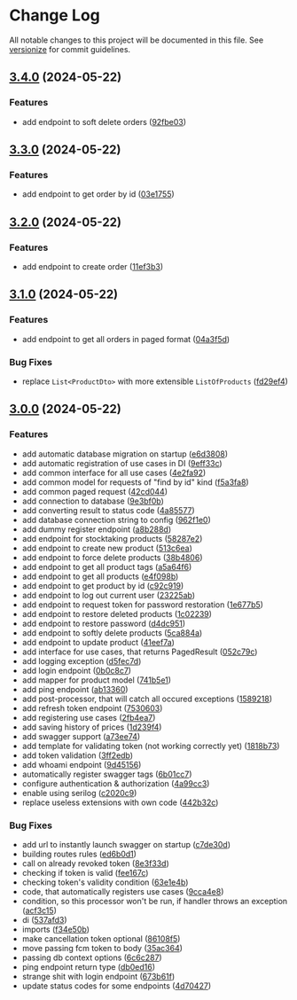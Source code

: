 # Change Log

All notable changes to this project will be documented in this file. See [versionize](https://github.com/versionize/versionize) for commit guidelines.

<a name="3.4.0"></a>
## [3.4.0](https://www.github.com/choco-manager/Backend/releases/tag/v3.4.0) (2024-05-22)

### Features

* add endpoint to soft delete orders ([92fbe03](https://www.github.com/choco-manager/Backend/commit/92fbe030374e42343dab1c86a15b1a02040943e0))

<a name="3.3.0"></a>
## [3.3.0](https://www.github.com/choco-manager/Backend/releases/tag/v3.3.0) (2024-05-22)

### Features

* add endpoint to get order by id ([03e1755](https://www.github.com/choco-manager/Backend/commit/03e17557b561b0912c45ae64ec584944aae7f4cb))

<a name="3.2.0"></a>
## [3.2.0](https://www.github.com/choco-manager/Backend/releases/tag/v3.2.0) (2024-05-22)

### Features

* add endpoint to create order ([11ef3b3](https://www.github.com/choco-manager/Backend/commit/11ef3b3a6aad89268620f96cb3e9be536e12a0dc))

<a name="3.1.0"></a>
## [3.1.0](https://www.github.com/choco-manager/Backend/releases/tag/v3.1.0) (2024-05-22)

### Features

* add endpoint to get all orders in paged format ([04a3f5d](https://www.github.com/choco-manager/Backend/commit/04a3f5d0832f5440f56af76bdb2f6aff5b010b88))

### Bug Fixes

* replace `List<ProductDto>` with more extensible `ListOfProducts` ([fd29ef4](https://www.github.com/choco-manager/Backend/commit/fd29ef43b02d0a3ed8af5e4bfa9389b4549d60dc))

<a name="3.0.0"></a>
## [3.0.0](https://www.github.com/choco-manager/Backend/releases/tag/v3.0.0) (2024-05-22)

### Features

* add automatic database migration on startup ([e6d3808](https://www.github.com/choco-manager/Backend/commit/e6d3808efee603141b8969fc54b133a15422d98e))
* add automatic registration of use cases in DI ([9eff33c](https://www.github.com/choco-manager/Backend/commit/9eff33c1c9949d47b16ad0395c7e9bc3dd5b66d2))
* add common interface for all use cases ([4e2fa92](https://www.github.com/choco-manager/Backend/commit/4e2fa92801e5d51899a36abcc915f9bcd2907b93))
* add common model for requests of "find by id" kind ([f5a3fa8](https://www.github.com/choco-manager/Backend/commit/f5a3fa8efe1b6b73c77637f178d4c96b1762cf64))
* add common paged request ([42cd044](https://www.github.com/choco-manager/Backend/commit/42cd0447ef659d37e2f0808221b2c3ee9c020845))
* add connection to database ([9e3bf0b](https://www.github.com/choco-manager/Backend/commit/9e3bf0b8a42fe86f275b3e5681ece18ae08c4d58))
* add converting result to status code ([4a85577](https://www.github.com/choco-manager/Backend/commit/4a85577f103e6a0bdba868d553cfbebbbed3ca17))
* add database connection string to config ([962f1e0](https://www.github.com/choco-manager/Backend/commit/962f1e0527b92f1148f5c1b04f5b10d81f5b65fd))
* add dummy register endpoint ([a8b288d](https://www.github.com/choco-manager/Backend/commit/a8b288d06c0ac7467b092504ef615b408e6df47a))
* add endpoint for stocktaking products ([58287e2](https://www.github.com/choco-manager/Backend/commit/58287e28b60082a13c73db8cd0a8a0dbfabbfd48))
* add endpoint to create new product ([513c6ea](https://www.github.com/choco-manager/Backend/commit/513c6ea3a3df80504691dc04d65c46d6a957a4cc))
* add endpoint to force delete products ([38b4806](https://www.github.com/choco-manager/Backend/commit/38b4806d35517f58240fdc10d4958c8ccbb88442))
* add endpoint to get all product tags ([a5a64f6](https://www.github.com/choco-manager/Backend/commit/a5a64f64e43847c16a03bdacc22bec7853cd46c6))
* add endpoint to get all products ([e4f098b](https://www.github.com/choco-manager/Backend/commit/e4f098bea37a7e6e6b06d99d3dec2051fd4096bb))
* add endpoint to get product by id ([c92c919](https://www.github.com/choco-manager/Backend/commit/c92c91999f85dad16d7dca13f1905b0b85b3d8c8))
* add endpoint to log out current user ([23225ab](https://www.github.com/choco-manager/Backend/commit/23225ab751ca75fb92b798254114f9faa882bc9f))
* add endpoint to request token for password restoration ([1e677b5](https://www.github.com/choco-manager/Backend/commit/1e677b52e1bb01244e525616d5db6a3a330696e5))
* add endpoint to restore deleted products ([1c02239](https://www.github.com/choco-manager/Backend/commit/1c02239fb8d34a3d3d79c2cdb098073d53abf5aa))
* add endpoint to restore password ([d4dc951](https://www.github.com/choco-manager/Backend/commit/d4dc95118ca895c3f27309042bd2a068bccde2f3))
* add endpoint to softly delete products ([5ca884a](https://www.github.com/choco-manager/Backend/commit/5ca884abc70037706e5ce0dec6c6eb8da4a4da1b))
* add endpoint to update product ([41eef7a](https://www.github.com/choco-manager/Backend/commit/41eef7acf35e11316bb75f1c27b493003348676e))
* add interface for use cases, that returns PagedResult<T> ([052c79c](https://www.github.com/choco-manager/Backend/commit/052c79c1ef11c313361c0ab3ea0860bec7f274e2))
* add logging exception ([d5fec7d](https://www.github.com/choco-manager/Backend/commit/d5fec7d3049ae77ee01303324d33f43fe9ee7740))
* add login endpoint ([0b0c8c7](https://www.github.com/choco-manager/Backend/commit/0b0c8c7949a765ed2674973dadecbb168a84e951))
* add mapper for product model ([741b5e1](https://www.github.com/choco-manager/Backend/commit/741b5e1e745b21093debf06bae9a013e0bbfaf63))
* add ping endpoint ([ab13360](https://www.github.com/choco-manager/Backend/commit/ab1336082dc0547fac0f1ec366836ad0da723dd9))
* add post-processor, that will catch all occured exceptions ([1589218](https://www.github.com/choco-manager/Backend/commit/1589218868ee8122d1cb542d67c5c148b903074b))
* add refresh token endpoint ([7530603](https://www.github.com/choco-manager/Backend/commit/7530603570ecc03f2774feeec5c786c31199fff6))
* add registering use cases ([2fb4ea7](https://www.github.com/choco-manager/Backend/commit/2fb4ea75683917815cfd3fab67806487ef1fd65c))
* add saving history of prices ([1d239f4](https://www.github.com/choco-manager/Backend/commit/1d239f4d1eec30b377a007ba8d5f15c0ceeabac0))
* add swagger support ([a73ee74](https://www.github.com/choco-manager/Backend/commit/a73ee74507d95c86f0be78e6e3aea83b49cc22ac))
* add template for validating token (not working correctly yet) ([1818b73](https://www.github.com/choco-manager/Backend/commit/1818b736a623ef3d858535d145d2e6dd2bb1d40b))
* add token validation ([3ff2edb](https://www.github.com/choco-manager/Backend/commit/3ff2edb3d74734f64bbea5841ffb59fe4ac9c44b))
* add whoami endpoint ([9d45156](https://www.github.com/choco-manager/Backend/commit/9d45156042488f87369cbf817f49cdcccdb441c4))
* automatically register swagger tags ([6b01cc7](https://www.github.com/choco-manager/Backend/commit/6b01cc7a060566e3543d65be9cb1363a6de8fb95))
* configure authentication & authorization ([4a99cc3](https://www.github.com/choco-manager/Backend/commit/4a99cc3753ebbefb522d224575b83325989d8811))
* enable using serilog ([c2020c9](https://www.github.com/choco-manager/Backend/commit/c2020c9b3ba30a5d4eeccc4e3551e5b397f8c606))
* replace useless extensions with own code ([442b32c](https://www.github.com/choco-manager/Backend/commit/442b32c4be5324b329d0228b4187de5cb7cd94a3))

### Bug Fixes

* add url to instantly launch swagger on startup ([c7de30d](https://www.github.com/choco-manager/Backend/commit/c7de30df1328cdf70f90d287ebfda66c84bd3fe8))
* building routes rules ([ed6b0d1](https://www.github.com/choco-manager/Backend/commit/ed6b0d166c4df20d9ff2725eed361cf5a57d3f5b))
* call on already revoked token ([8e3f33d](https://www.github.com/choco-manager/Backend/commit/8e3f33dd849f4c6138f65b25e6eb9fe95bdf376d))
* checking if token is valid ([fee167c](https://www.github.com/choco-manager/Backend/commit/fee167c0653d61107bf254a0b46f0a436bcc87cf))
* checking token's validity condition ([63e1e4b](https://www.github.com/choco-manager/Backend/commit/63e1e4b5ae77cb10f0a3a104561a3df9de0f01c7))
* code, that automatically registers use cases ([9cca4e8](https://www.github.com/choco-manager/Backend/commit/9cca4e8df4231327d1ddef8d0235e60c8cfdf1fa))
* condition, so this processor won't be run, if handler throws an exception ([acf3c15](https://www.github.com/choco-manager/Backend/commit/acf3c15f656ad9b42d3a1e8b089534b66b682893))
* di ([537afd3](https://www.github.com/choco-manager/Backend/commit/537afd3005e66673442e2a28fbee612c171ff115))
* imports ([f34e50b](https://www.github.com/choco-manager/Backend/commit/f34e50be555abcc880ecf06ecde27f8bba0b52be))
* make cancellation token optional ([86108f5](https://www.github.com/choco-manager/Backend/commit/86108f584bb9ac48ab804aa24ac4b7a584ea500e))
* move passing fcm token to body ([35ac364](https://www.github.com/choco-manager/Backend/commit/35ac3642913c486b487084a7a1d48c5ca1a28cf4))
* passing db context options ([6c6c287](https://www.github.com/choco-manager/Backend/commit/6c6c2877dabc627fb9d8f3df3894ba1572030ac9))
* ping endpoint return type ([db0ed16](https://www.github.com/choco-manager/Backend/commit/db0ed16d07e26f87283d6e3f6ed4ee8a8f6ff3c3))
* strange shit with login endpoint ([673b61f](https://www.github.com/choco-manager/Backend/commit/673b61fe1e4f1debdc242b43c258d7612995260b))
* update status codes for some endpoints ([4d70427](https://www.github.com/choco-manager/Backend/commit/4d70427a5ae5b4779427bd686f7932f7e3d41b10))

